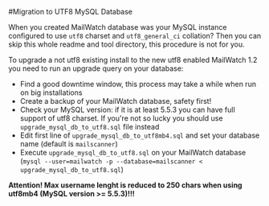 #Migration to UTF8 MySQL Database

When you created MailWatch database was your MySQL instance configured to use `utf8` charset and `utf8_general_ci` collation?
Then you can skip this whole readme and tool directory, this procedure is not for you.

To upgrade a not utf8 existing install to the new utf8 enabled MailWatch 1.2 you need to run an upgrade query on your database:

* Find a good downtime window, this process may take a while when run on big installations
* Create a backup of your MailWatch database, safety first!
* Check your MySQL version: if it is at least 5.5.3 you can have full support of utf8 charset. If you're not so lucky you should use `upgrade_mysql_db_to_utf8.sql` file instead 
* Edit first line of `upgrade_mysql_db_to_utf8mb4.sql` and set your database name (default is `mailscanner`)
* Execute `upgrade_mysql_db_to_utf8.sql` on your MailWatch database (`mysql --user=mailwatch -p --database=mailscanner < upgrade_mysql_db_to_utf8.sql`)


**Attention! Max username lenght is reduced to 250 chars when using utf8mb4 (MySQL version >= 5.5.3)!!!**